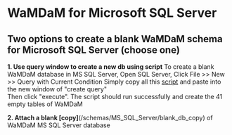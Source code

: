 # WaMDaM for Microsoft SQL Server

## Two options to create a blank WaMDaM schema for Microsoft SQL Server (choose one)
**1. Use query window to create a new db using script**
To create a blank WaMDaM database in MS SQL Server, 
Open SQL Server, Click File >> New >> Query with Current Condition 
Simply copy all this [script](https://github.com/WamdamProject/WaMDaM_Information_Model/blob/master/schemas/MS_SQL_Server/WaMDaM_Nov2017_MSSQL.sql) and paste into the new window of "create query"  
Then click "execute". The script should run successfully and create the 41 empty tables of WaMDaM 

**2. Attach a blank [copy]**(/schemas/MS_SQL_Server/blank_db_copy) of WaMDaM MS SQL Server database
